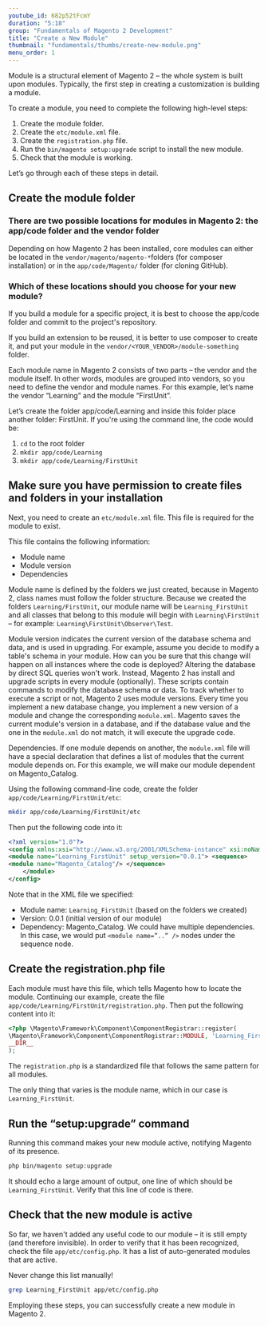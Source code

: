 ```yaml
---
youtube_id: 682p52tFcmY
duration: "5:18"
group: "Fundamentals of Magento 2 Development"
title: "Create a New Module"
thumbnail: "fundamentals/thumbs/create-new-module.png"
menu_order: 1
---
```


Module is a structural element of Magento 2 – the whole system is built upon modules. Typically, the first step in creating a customization is building a module.

To create a module, you need to complete the following high-level steps:

1. Create the module folder.
2. Create the `etc/module.xml` file.
3. Create the `registration.php` file.
4. Run the `bin/magento setup:upgrade` script to install the new module.
5. Check that the module is working.

Let’s go through each of these steps in detail.

## Create the module folder

### There are two possible locations for modules in Magento 2: the app/code folder and the vendor folder

Depending on how Magento 2 has been installed, core modules can either be located in the `vendor/magento/magento-*`folders (for composer installation) or in the `app/code/Magento/` folder (for cloning GitHub).

### Which of these locations should you choose for your new module?

If you build a module for a specific project, it is best to choose the app/code folder and commit to the project's repository.

If you build an extension to be reused, it is better to use composer to create it, and put your module in the `vendor/<YOUR_VENDOR>/module-something` folder.

Each module name in Magento 2 consists of two parts – the vendor and the module itself. In other words, modules are grouped into vendors, so you need to define the vendor and module names. For this example, let’s name the vendor “Learning” and the module “FirstUnit”.

Let’s create the folder app/code/Learning and inside this folder place another folder: FirstUnit. If you're using the command line, the code would be:

1. `cd` to the root folder
2. `mkdir app/code/Learning`
3. `mkdir app/code/Learning/FirstUnit`

## Make sure you have permission to create files and folders in your installation

Next, you need to create an `etc/module.xml` file. This file is required for the module to exist.

This file contains the following information:

* Module name
* Module version
* Dependencies

Module name is defined by the folders we just created, because in Magento 2, class names must follow the folder structure. Because we created the folders `Learning/FirstUnit`, our module name will be `Learning_FirstUnit` and all classes that belong to this module will begin with `Learning\FirstUnit` – for example: `Learning\FirstUnit\Observer\Test`.

Module version indicates the current version of the database schema and data, and is used in upgrading. For example, assume you decide to modify a table's schema in your module. How can you be sure that this change will happen on all instances where the code is deployed? Altering the database by direct SQL queries won't work. Instead, Magento 2 has install and upgrade scripts in every module (optionally). These scripts contain commands to modify the database schema or data. To track whether to execute a script or not, Magento 2 uses module versions. Every time you implement a new database change, you implement a new version of a module and change the corresponding `module.xml`. Magento saves the current module's version in a database, and if the database value and the one in the `module.xml` do not match, it will execute the upgrade code.

Dependencies. If one module depends on another, the `module.xml` file will have a special declaration that defines a list of modules that the current module depends on. For this example, we will make our module dependent on Magento_Catalog.

Using the following command-line code, create the folder `app/code/Learning/FirstUnit/etc`:

```bash
mkdir app/code/Learning/FirstUnit/etc
```

Then put the following code into it:

```xml
<?xml version="1.0"?>
<config xmlns:xsi="http://www.w3.org/2001/XMLSchema-instance" xsi:noNamespaceSchemaLocation="urn:magento:framework:Module/etc/module.xsd">
<module name="Learning_FirstUnit" setup_version="0.0.1"> <sequence>
<module name="Magento_Catalog"/> </sequence>
    </module>
</config>
```

Note that in the XML file we specified:

* Module name: `Learning_FirstUnit` (based on the folders we created)
* Version: 0.0.1 (initial version of our module)
* Dependency: Magento_Catalog. We could have multiple dependencies. In this case, we would put `<module name=”..” />` nodes under the sequence node.

## Create the registration.php file

Each module must have this file, which tells Magento how to locate the module. Continuing our example, create the file
`app/code/Learning/FirstUnit/registration.php`. Then put the following content into it:

```php
<?php \Magento\Framework\Component\ComponentRegistrar::register(
\Magento\Framework\Component\ComponentRegistrar::MODULE, 'Learning_FirstUnit',
__DIR__
);
```

The `registration.php` is a standardized file that follows the same pattern for all modules.

The only thing that varies is the module name, which in our case is `Learning_FirstUnit`.

## Run the “setup:upgrade” command

Running this command makes your new module active, notifying Magento of its presence.

```bash
php bin/magento setup:upgrade
```

It should echo a large amount of output, one line of which should be `Learning_FirstUnit`. Verify that this line of code is there.

## Check that the new module is active

So far, we haven't added any useful code to our module – it is still empty (and therefore invisible). In order to verify that it has been recognized, check the file `app/etc/config.php`. It has a list of auto-generated modules that are active.

Never change this list manually!

```bash
grep Learning_FirstUnit app/etc/config.php
```

Employing these steps, you can successfully create a new module in Magento 2.
